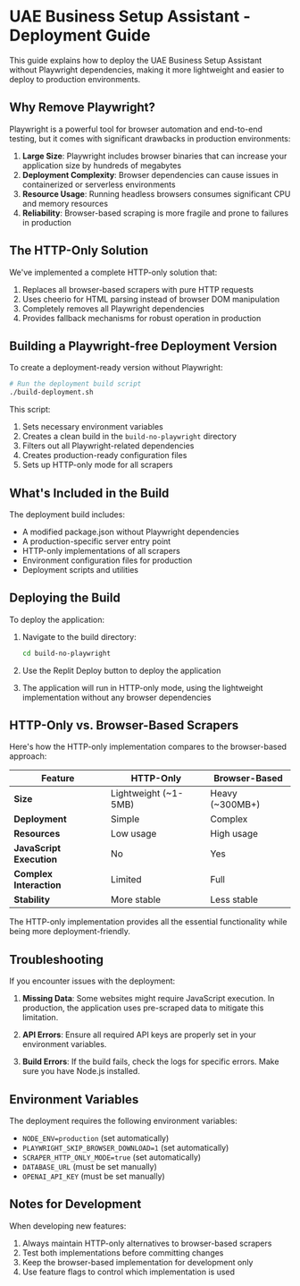 # UAE Business Setup Assistant - Deployment Guide

This guide explains how to deploy the UAE Business Setup Assistant without Playwright dependencies, making it more lightweight and easier to deploy to production environments.

## Why Remove Playwright?

Playwright is a powerful tool for browser automation and end-to-end testing, but it comes with significant drawbacks in production environments:

1. **Large Size**: Playwright includes browser binaries that can increase your application size by hundreds of megabytes
2. **Deployment Complexity**: Browser dependencies can cause issues in containerized or serverless environments
3. **Resource Usage**: Running headless browsers consumes significant CPU and memory resources
4. **Reliability**: Browser-based scraping is more fragile and prone to failures in production

## The HTTP-Only Solution

We've implemented a complete HTTP-only solution that:

1. Replaces all browser-based scrapers with pure HTTP requests
2. Uses cheerio for HTML parsing instead of browser DOM manipulation
3. Completely removes all Playwright dependencies
4. Provides fallback mechanisms for robust operation in production

## Building a Playwright-free Deployment Version

To create a deployment-ready version without Playwright:

```bash
# Run the deployment build script
./build-deployment.sh
```

This script:
1. Sets necessary environment variables
2. Creates a clean build in the `build-no-playwright` directory
3. Filters out all Playwright-related dependencies
4. Creates production-ready configuration files
5. Sets up HTTP-only mode for all scrapers

## What's Included in the Build

The deployment build includes:

- A modified package.json without Playwright dependencies
- A production-specific server entry point
- HTTP-only implementations of all scrapers
- Environment configuration files for production
- Deployment scripts and utilities

## Deploying the Build

To deploy the application:

1. Navigate to the build directory:
   ```bash
   cd build-no-playwright
   ```

2. Use the Replit Deploy button to deploy the application

3. The application will run in HTTP-only mode, using the lightweight implementation without any browser dependencies

## HTTP-Only vs. Browser-Based Scrapers

Here's how the HTTP-only implementation compares to the browser-based approach:

| Feature | HTTP-Only | Browser-Based |
|---------|-----------|--------------|
| **Size** | Lightweight (~1-5MB) | Heavy (~300MB+) |
| **Deployment** | Simple | Complex |
| **Resources** | Low usage | High usage |
| **JavaScript Execution** | No | Yes |
| **Complex Interaction** | Limited | Full |
| **Stability** | More stable | Less stable |

The HTTP-only implementation provides all the essential functionality while being more deployment-friendly.

## Troubleshooting

If you encounter issues with the deployment:

1. **Missing Data**: Some websites might require JavaScript execution. In production, the application uses pre-scraped data to mitigate this limitation.

2. **API Errors**: Ensure all required API keys are properly set in your environment variables.

3. **Build Errors**: If the build fails, check the logs for specific errors. Make sure you have Node.js installed.

## Environment Variables

The deployment requires the following environment variables:

- `NODE_ENV=production` (set automatically)
- `PLAYWRIGHT_SKIP_BROWSER_DOWNLOAD=1` (set automatically)
- `SCRAPER_HTTP_ONLY_MODE=true` (set automatically)
- `DATABASE_URL` (must be set manually)
- `OPENAI_API_KEY` (must be set manually)

## Notes for Development

When developing new features:

1. Always maintain HTTP-only alternatives to browser-based scrapers
2. Test both implementations before committing changes
3. Keep the browser-based implementation for development only
4. Use feature flags to control which implementation is used